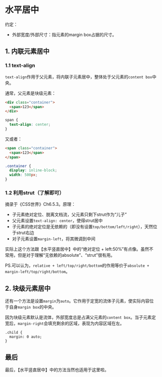 # 水平居中

约定：
- 外部宽度/外部尺寸：指元素的margin box占据的尺寸。

## 1. 内联元素居中

### 1.1 text-align

`text-align`作用于父元素，将内联子元素居中，整体处于父元素的`content box`中央。

通常，父元素是块级元素：

```html
<div class="container">
  <span>123</span>
</div>
```
```css
span {
  text-align: center;
}
```

又或者：

```html
<span class="container">
  <span>123</span>
</span>
```
```css
.container {
  display: inline-block;
  width: 500px;
}
```

### 1.2 利用strut（了解即可）

摘录于《CSS世界》Ch6.5.3。原理：

- 子元素绝对定位、脱离文档流，父元素只剩下strut作为“儿子”
- 父元素设置`text-align: center`，使得strut居中
- 子元素的绝对定位是无依赖的（即没有设置`top/bottom/left/right`），天然位于strut右边
- 对子元素设置`margin-left`，将其微调到中间

实际上这个方法跟【水平竖直居中】中的“绝对定位 + left:50%”有点像。虽然不常用，但是对于理解“无依赖的absolute”、“strut”很有用。

PS.可以认为，`relative + left/top/right/bottom`的作用等价于`absolute + margin-left/top/right/bottom`。


## 2. 块级元素居中

还有一个方法是设置`margin`为`auto`。它作用于定宽的流体子元素，使实际内容位于自身`margin box`的中央。

因为块级元素默认是流体，外部宽度总是占满父元素的`content box`。当子元素定宽后，`margin-right`会填充剩余的区域，表现为内容区域在左。

```
.child {
  margin: 0 auto;
}
```

## 最后

最后，【水平竖直居中】中的方法当然也适用于这里啦。
